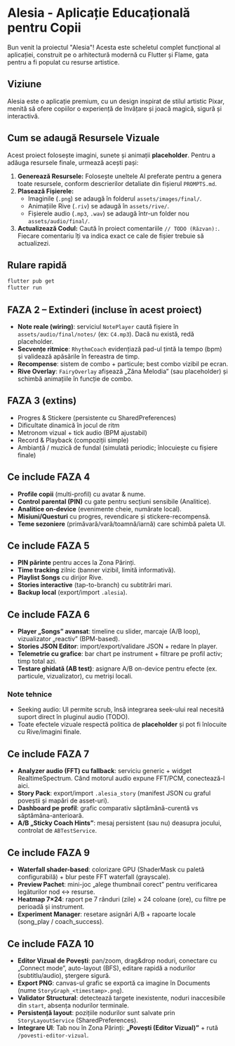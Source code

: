 # Alesia - Aplicație Educațională pentru Copii

Bun venit la proiectul "Alesia"! Acesta este scheletul complet funcțional al aplicației, construit pe o arhitectură modernă cu Flutter și Flame, gata pentru a fi populat cu resurse artistice.

## Viziune

Alesia este o aplicație premium, cu un design inspirat de stilul artistic Pixar, menită să ofere copiilor o experiență de învățare și joacă magică, sigură și interactivă.

## Cum se adaugă Resursele Vizuale

Acest proiect folosește imagini, sunete și animații **placeholder**. Pentru a adăuga resursele finale, urmează acești pași:

1.  **Generează Resursele:** Folosește uneltele AI preferate pentru a genera toate resursele, conform descrierilor detaliate din fișierul `PROMPTS.md`.
2.  **Plasează Fișierele:**
    * Imaginile (`.png`) se adaugă în folderul `assets/images/final/`.
    * Animațiile Rive (`.riv`) se adaugă în `assets/rive/`.
    * Fișierele audio (`.mp3`, `.wav`) se adaugă într-un folder nou `assets/audio/final/`.
3.  **Actualizează Codul:** Caută în proiect comentariile `// TODO (Răzvan):`. Fiecare comentariu îți va indica exact ce cale de fișier trebuie să actualizezi.

## Rulare rapidă

```bash
flutter pub get
flutter run
```


## FAZA 2 – Extinderi (incluse în acest proiect)
- **Note reale (wiring)**: serviciul `NotePlayer` caută fișiere în `assets/audio/final/notes/` (ex: `C4.mp3`). Dacă nu există, redă placeholder.
- **Secvențe ritmice**: `RhythmCoach` evidențiază pad-ul țintă la tempo (bpm) și validează apăsările în fereastra de timp.
- **Recompense**: sistem de combo + particule; best combo vizibil pe ecran.
- **Rive Overlay**: `FairyOverlay` afișează „Zâna Melodia” (sau placeholder) și schimbă animațiile în funcție de combo.


## FAZA 3 (extins)
- Progres & Stickere (persistente cu SharedPreferences)
- Dificultate dinamică în jocul de ritm
- Metronom vizual + tick audio (BPM ajustabil)
- Record & Playback (compoziții simple)
- Ambianță / muzică de fundal (simulată periodic; înlocuiește cu fișiere finale)


## Ce include FAZA 4
- **Profile copii** (multi-profil) cu avatar & nume.
- **Control parental (PIN)** cu gate pentru secțiuni sensibile (Analitice).
- **Analitice on-device** (evenimente cheie, numărate local).
- **Misiuni/Questuri** cu progres, revendicare și stickere-recompensă.
- **Teme sezoniere** (primăvară/vară/toamnă/iarnă) care schimbă paleta UI.


## Ce include FAZA 5
- **PIN părinte** pentru acces la Zona Părinți.
- **Time tracking** zilnic (banner vizibil, limită informativă).
- **Playlist Songs** cu dirijor Rive.
- **Stories interactive** (tap-to-branch) cu subtitrări mari.
- **Backup local** (export/import `.alesia`).


## Ce include FAZA 6
- **Player „Songs” avansat**: timeline cu slider, marcaje (A/B loop), vizualizator „reactiv” (BPM-based).
- **Stories JSON Editor**: import/export/validare JSON + redare în player.
- **Telemetrie cu grafice**: bar chart pe instrument + filtrare pe profil activ; timp total azi.
- **Testare ghidată (AB test)**: asignare A/B on-device pentru efecte (ex. particule, vizualizator), cu metriși locali.

### Note tehnice
- Seeking audio: UI permite scrub, însă integrarea seek-ului real necesită suport direct în pluginul audio (TODO).
- Toate efectele vizuale respectă politica de **placeholder** și pot fi înlocuite cu Rive/imagini finale.


## Ce include FAZA 7
- **Analyzer audio (FFT) cu fallback**: serviciu generic + widget RealtimeSpectrum. Când motorul audio expune FFT/PCM, conectează-l aici.
- **Story Pack**: export/import `.alesia_story` (manifest JSON cu graful poveștii și mapări de asset-uri).
- **Dashboard pe profil**: grafic comparativ săptămână-curentă vs săptămâna-anterioară.
- **A/B „Sticky Coach Hints”**: mesaj persistent (sau nu) deasupra jocului, controlat de `ABTestService`.


## Ce include FAZA 9
- **Waterfall shader-based**: colorizare GPU (ShaderMask cu paletă configurabilă) + blur peste FFT waterfall (grayscale).
- **Preview Pachet**: mini-joc „alege thumbnail corect” pentru verificarea legăturilor nod ↔ resurse.
- **Heatmap 7×24**: raport pe 7 rânduri (zile) × 24 coloane (ore), cu filtre pe perioadă și instrument.
- **Experiment Manager**: resetare asignări A/B + rapoarte locale (song_play / coach_success).


## Ce include FAZA 10
- **Editor Vizual de Povești**: pan/zoom, drag&drop noduri, conectare cu „Connect mode”, auto-layout (BFS), editare rapidă a nodurilor (subtitlu/audio), ștergere sigură.
- **Export PNG**: canvas-ul grafic se exportă ca imagine în Documents (nume `StoryGraph_<timestamp>.png`).
- **Validator Structural**: detectează targete inexistente, noduri inaccesibile din `start`, absența nodurilor terminale.
- **Persistență layout**: pozițiile nodurilor sunt salvate prin `StoryLayoutService` (SharedPreferences).
- **Integrare UI**: Tab nou în Zona Părinți: **„Povești (Editor Vizual)”** + rută `/povesti-editor-vizual`.
